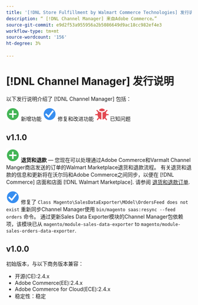 ```yaml
---
title: '[!DNL Store Fulfillment by Walmart Commerce Technologies] 发行说明'
description: “ [!DNL Channel Manager] 来自Adobe Commerce。”
source-git-commit: e9d2f53a955956a2b5086649d9ac18cc982ef4e3
workflow-type: tm+mt
source-wordcount: '156'
ht-degree: 3%

---
```


# [!DNL Channel Manager] 发行说明

以下发行说明介绍了 [!DNL Channel Manager] 包括：

![新建](../assets/new.svg) 新增功能
![修复的问题](../assets/fix.svg) 修复和改进功能
![已知问题](../assets/bug.svg) 已知问题


## v1.1.0

![新建](../assets/new.svg)<!--CHAN-5204--> **退货和退款** — 您现在可以处理通过Adobe Commerce和Varmalt Channel Manger商店发送的订单的Walmart Marketplace退货和退款流程。 有关退货和退款的信息和更新将在沃尔玛和Adobe Commerce之间同步，以便在 [!DNL Commerce] 店面和店面 [!DNL Walmart Marketplace]. 请参阅 [退货和退款订单](return-refund-orders.md).

![已修复](../assets/fix.svg)<!--CHAN-5661--> 修复了 `Class Magento\SalesDataExporter\MOdel\OrdersFeed does not exist` 重新同步Channel Manager使用 `bin/magento saas:resync --feed orders` 命令。 通过更新Sales Data Exporter模块的Channel Manager包依赖项，该模块已从 `magento/module-sales-data-exporter` to `magento/module-sales-orders-data-exporter`.

## v1.0.0

初始版本，与以下商务版本兼容：

* 开源(CE):2.4.x
* Adobe Commerce(EE):2.4.x
* Adobe Commerce for Cloud(ECE):2.4.x
* 稳定性：稳定
